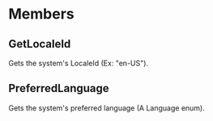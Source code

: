 # Members

## GetLocaleId
Gets the system's LocaleId (Ex: "en-US").

## PreferredLanguage
Gets the system's preferred language (A Language enum).